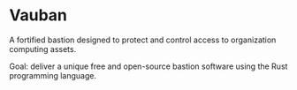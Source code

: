 Vauban
=====

A fortified bastion designed to protect and control access to organization computing assets.

Goal: deliver a unique free and open-source bastion software using the Rust programming language.
